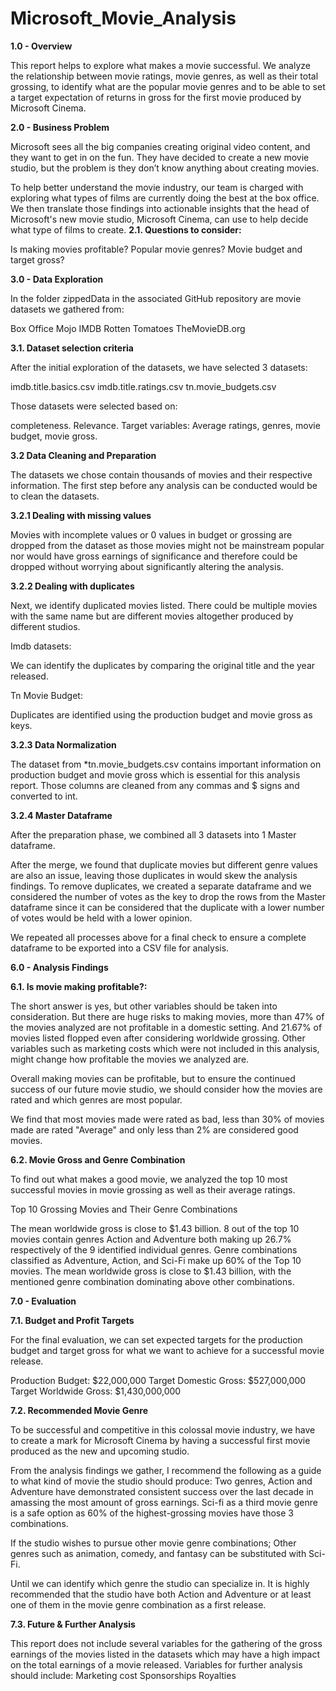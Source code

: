 
# Microsoft_Movie_Analysis



**1.0 - Overview**

This report helps to explore what makes a movie successful. We analyze the relationship between movie ratings, movie genres, as well as their total grossing, to identify what are the popular movie genres and to be able to set a target expectation of returns in gross for the first movie produced by Microsoft Cinema.

**2.0 - Business Problem**

Microsoft sees all the big companies creating original video content, and they want to get in on the fun. They have decided to create a new movie studio, but the problem is they don’t know anything about creating movies.

To help better understand the movie industry, our team is charged with exploring what types of films are currently doing the best at the box office. We then translate those findings into actionable insights that the head of Microsoft's new movie studio, Microsoft Cinema, can use to help decide what type of films to create.
**2.1. Questions to consider:**

Is making movies profitable?
Popular movie genres?
Movie budget and target gross?

**3.0 - Data Exploration**

In the folder zippedData in the associated GitHub repository are movie datasets we gathered from:

Box Office Mojo
IMDB
Rotten Tomatoes
TheMovieDB.org

**3.1. Dataset selection criteria**

After the initial exploration of the datasets, we have selected 3 datasets:

imdb.title.basics.csv
imdb.title.ratings.csv
tn.movie_budgets.csv

Those datasets were selected based on:

completeness.
Relevance.
Target variables: Average ratings, genres, movie budget, movie gross.

**3.2 Data Cleaning and Preparation**

The datasets we chose contain thousands of movies and their respective information. The first step before any analysis can be conducted would be to clean the datasets.

**3.2.1 Dealing with missing values**

Movies with incomplete values or 0 values in budget or grossing are dropped from the dataset as those movies might not be mainstream popular nor would have gross earnings of significance and therefore could be dropped without worrying about significantly altering the analysis.

**3.2.2 Dealing with duplicates**

Next, we identify duplicated movies listed. There could be multiple movies with the same name but are different movies altogether produced by different studios.

Imdb datasets:

We can identify the duplicates by comparing the original title and the year released.

Tn Movie Budget:

Duplicates are identified using the production budget and movie gross as keys.

**3.2.3 Data Normalization**

The dataset from *tn.movie_budgets.csv contains important information on production budget and movie gross which is essential for this analysis report. Those columns are cleaned from any commas and $ signs and converted to int.

**3.2.4 Master Dataframe**

After the preparation phase, we combined all 3 datasets into 1 Master dataframe.

After the merge, we found that duplicate movies but different genre values are also an issue, leaving those duplicates in would skew the analysis findings. To remove duplicates, we created a separate dataframe and we considered the number of votes as the key to drop the rows from the Master dataframe since it can be considered that the duplicate with a lower number of votes would be held with a lower opinion.

We repeated all processes above for a final check to ensure a complete dataframe to be exported into a CSV file for analysis.



**6.0 - Analysis Findings**

**6.1. Is movie making profitable?:**

The short answer is yes, but other variables should be taken into consideration.
But there are huge risks to making movies, more than 47% of the movies analyzed are not profitable in a domestic setting.
And 21.67% of movies listed flopped even after considering worldwide grossing.
Other variables such as marketing costs which were not included in this analysis, might change how profitable the movies we analyzed are.

Overall making movies can be profitable, but to ensure the continued success of our future movie studio, we should consider how the movies are rated and which genres are most popular.

We find that most movies made were rated as bad, less than 30% of movies made are rated "Average" and only less than 2% are considered good movies.

**6.2. Movie Gross and Genre Combination**

To find out what makes a good movie, we analyzed the top 10 most successful movies in movie grossing as well as their average ratings.

Top 10 Grossing Movies and Their Genre Combinations

The mean worldwide gross is close to $1.43 billion.
8 out of the top 10 movies contain genres Action and Adventure both making up 26.7% respectively of the 9 identified individual genres.
Genre combinations classified as Adventure, Action, and Sci-Fi make up 60% of the Top 10 movies.
The mean worldwide gross is close to $1.43 billion, with the mentioned genre combination dominating above other combinations.

**7.0 - Evaluation**

**7.1. Budget and Profit Targets**

For the final evaluation, we can set expected targets for the production budget and target gross for what we want to achieve for a successful movie release.

Production Budget: $22,000,000
Target Domestic Gross: $527,000,000
Target Worldwide Gross: $1,430,000,000

**7.2. Recommended Movie Genre**

To be successful and competitive in this colossal movie industry, we have to create a mark for Microsoft Cinema by having a successful first movie produced as the new and upcoming studio.

From the analysis findings we gather, I recommend the following as a guide to what kind of movie the studio should produce:
Two genres, Action and Adventure have demonstrated consistent success over the last decade in amassing the most amount of gross earnings.
Sci-fi as a third movie genre is a safe option as 60% of the highest-grossing movies have those 3 combinations.

If the studio wishes to pursue other movie genre combinations;
Other genres such as animation, comedy, and fantasy can be substituted with Sci-Fi.

Until we can identify which genre the studio can specialize in.
It is highly recommended that the studio have both Action and Adventure or at least one of them in the movie genre combination as a first release.

**7.3. Future & Further Analysis**

This report does not include several variables for the gathering of the gross earnings of the movies listed in the datasets which may have a high impact on the total earnings of a movie released. Variables for further analysis should include:
Marketing cost
Sponsorships
Royalties


